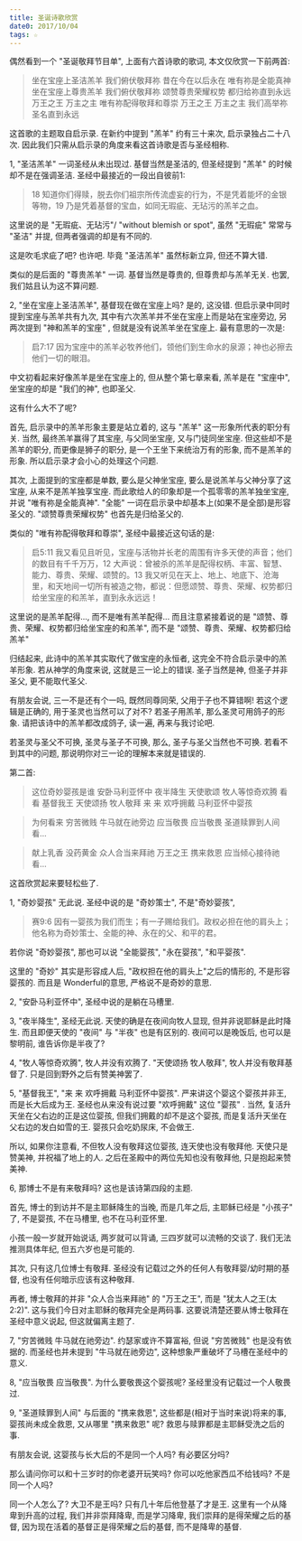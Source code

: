 ```yaml
---
title: 圣诞诗歌欣赏
date0: 2017/10/04
tags: ☆
---
```


偶然看到一个 "圣诞敬拜节目单", 上面有六首诗歌的歌词, 本文仅欣赏一下前两首:

> 坐在宝座上圣洁羔羊
我们俯伏敬拜祢
昔在今在以后永在
唯有祢是全能真神
坐在宝座上尊贵羔羊
我们俯伏敬拜祢
颂赞尊贵荣耀权势
都归给祢直到永远
万王之王 万主之主
唯有祢配得敬拜和尊崇
万王之王 万主之主
我们高举祢圣名直到永远

这首歌的主题取自启示录. 在新约中提到 "羔羊" 约有三十来次, 启示录独占二十八次. 因此我们只需从启示录的角度来看这首诗歌是否与圣经相称.

1, "圣洁羔羊" 一词圣经从未出现过. 基督当然是圣洁的, 但圣经提到 "羔羊" 的时候却不是在强调圣洁. 圣经中最接近的一段出自彼前1:

> 18 知道你们得赎，脱去你们祖宗所传流虚妄的行为，不是凭着能坏的金银等物，19 乃是凭着基督的宝血，如同无瑕疵、无玷污的羔羊之血。

这里说的是 "无瑕疵、无玷污"/ "without blemish or spot", 虽然 "无瑕疵" 常常与 "圣洁" 并提, 但两者强调的却是有不同的. 

这是吹毛求疵了吧? 也许吧. 毕竟 "圣洁羔羊" 虽然标新立异, 但还不算大错.

类似的是后面的 "尊贵羔羊" 一词. 基督当然是尊贵的, 但尊贵却与羔羊无关. 也罢, 我们姑且认为这不算问题.

2, "坐在宝座上圣洁羔羊", 基督现在做在宝座上吗? 是的, 这没错. 但启示录中同时提到宝座与羔羊共有九次, 其中有六次羔羊并不坐在宝座上而是站在宝座旁边, 另两次提到 "神和羔羊的宝座" , 但就是没有说羔羊坐在宝座上. 最有意思的一次是:

> 启7:17 因为宝座中的羔羊必牧养他们，领他们到生命水的泉源；神也必擦去他们一切的眼泪。

中文初看起来好像羔羊是坐在宝座上的, 但从整个第七章来看, 羔羊是在 "宝座中", 坐宝座的却是 "我们的神", 也即圣父.

这有什么大不了呢? 

首先, 启示录中的羔羊形象主要是站立着的, 这与 "羔羊" 这一形象所代表的职分有关. 当然, 最终羔羊赢得了其宝座, 与父同坐宝座, 又与门徒同坐宝座. 但这些却不是羔羊的职分, 而更像是狮子的职分, 是一个王坐下来统治万有的形象, 而不是羔羊的形象. 所以启示录才会小心的处理这个问题.

其次, 上面提到的宝座都是单数, 要么是父神坐宝座, 要么是说羔羊与父神分享了这宝座, 从来不是羔羊独享宝座. 而此歌给人的印象却是一个孤零零的羔羊独坐宝座, 并说 "唯有祢是全能真神". "全能" 一词在启示录中却基本上(如果不是全部)是形容圣父的. "颂赞尊贵荣耀权势" 也首先是归给圣父的.

类似的 "唯有祢配得敬拜和尊崇", 圣经中最接近这句话的是:

> 启5:11 我又看见且听见，宝座与活物并长老的周围有许多天使的声音；他们的数目有千千万万，12 大声说：曾被杀的羔羊是配得权柄、丰富、智慧、能力、尊贵、荣耀、颂赞的。13 我又听见在天上、地上、地底下、沧海里，和天地间一切所有被造之物，都说：但愿颂赞、尊贵、荣耀、权势都归给坐宝座的和羔羊，直到永永远远！

这里说的是羔羊配得..., 而不是唯有羔羊配得...
而且注意紧接着说的是 "颂赞、尊贵、荣耀、权势都归给坐宝座的和羔羊", 而不是 "颂赞、尊贵、荣耀、权势都归给羔羊"

归结起来, 此诗中的羔羊其实取代了做宝座的永恒者, 这完全不符合启示录中的羔羊形象. 若从神学的角度来说, 这就是三一论上的错误. 圣子当然是神, 但圣子并非圣父, 更不能取代圣父.

有朋友会说, 三一不是还有个一吗, 既然同尊同荣, 父用于子也不算错啊! 若这个逻辑是正确的, 用于圣灵也当然可以了对不? 若圣子用羔羊, 那么圣灵可用鸽子的形象. 请把该诗中的羔羊都改成鸽子, 读一遍, 再来与我讨论吧. 

若圣灵与圣父不可换, 圣灵与圣子不可换, 那么, 圣子与圣父当然也不可换. 若看不到其中的问题, 那说明你对三一论的理解本来就是错误的.

第二首:

> 这位奇妙婴孩是谁
安卧马利亚怀中
夜半降生 天使歌颂
牧人等惊奇欢腾
> 看 看 基督我王
天使颂扬 牧人敬拜
来 来 欢呼拥戴
马利亚怀中婴孩

> 为何看来 穷苦微贱
牛马就在祂旁边
应当敬畏 应当敬畏
圣道赎罪到人间
看...

> 献上乳香 没药黄金
众人合当来拜祂
万王之王 携来救恩
应当倾心接待祂
看...  

这首欣赏起来要轻松些了.

1, "奇妙婴孩" 无此说. 圣经中说的是 "奇妙策士", 不是"奇妙婴孩", 

> 赛9:6 因有一婴孩为我们而生；有一子赐给我们。政权必担在他的肩头上；他名称为奇妙策士、全能的神、永在的父、和平的君。

若你说 "奇妙婴孩", 那也可以说 "全能婴孩", "永在婴孩", "和平婴孩". 

这里的 "奇妙" 其实是形容成人后, "政权担在他的肩头上"之后的情形的, 不是形容婴孩的. 而且是 Wonderful的意思, 严格说不是奇妙的意思.

2, "安卧马利亚怀中", 圣经中说的是躺在马槽里.

3, "夜半降生", 圣经无此说. 天使的确是在夜间向牧人显现, 但并非说耶稣是此时降生. 而且即便天使的 "夜间" 与 "半夜" 也是有区别的. 夜间可以是晚饭后, 也可以是黎明前, 谁告诉你是半夜了?

4, "牧人等惊奇欢腾", 牧人并没有欢腾了. "天使颂扬 牧人敬拜", 牧人并没有敬拜基督了. 只是回到野外之后有赞美神罢了.

5, "基督我王", "来 来 欢呼拥戴 马利亚怀中婴孩". 严来讲这个婴这个婴孩并非王, 而是长大后成为王. 圣经也从来没有说过要 "欢呼拥戴" 这位 "婴孩" . 当然, 复活升天坐在父右边的正是这位婴孩, 但我们拥戴的却不是这个婴孩, 而是复活升天坐在父右边的发白如雪的王. 婴孩只会吃奶尿床, 不会做王.

所以, 如果你注意看, 不但牧人没有敬拜这位婴孩, 连天使也没有敬拜他. 天使只是赞美神, 并祝福了地上的人. 之后在圣殿中的两位先知也没有敬拜他, 只是抱起来赞美神.

6, 那博士不是有来敬拜吗? 这也是该诗第四段的主题. 

首先, 博士的到访并不是主耶稣降生的当晚, 而是几年之后, 主耶稣已经是 "小孩子" 了, 不是婴孩, 不在马槽里, 也不在马利亚怀里. 

小孩一般一岁就开始说话, 两岁就可以背诵, 三四岁就可以流畅的交谈了. 我们无法推测具体年纪, 但五六岁也是可能的. 

其次, 只有这几位博士有敬拜. 圣经没有记载过之外的任何人有敬拜婴/幼时期的基督, 也没有任何暗示应该有这种敬拜.

再者, 博士敬拜的并非 "众人合当来拜祂" 的 "万王之王", 而是 "犹太人之王(太2:2)". 这与我们今日对主耶稣的敬拜完全是两码事. 这要说清楚还要从博士敬拜在圣经中意义说起, 但这就偏离主题了.

7, "穷苦微贱 牛马就在祂旁边". 约瑟家或许不算富裕, 但说 "穷苦微贱" 也是没有依据的. 而圣经也并未提到 "牛马就在祂旁边", 这种想象严重破坏了马槽在圣经中的意义.

8, "应当敬畏 应当敬畏". 为什么要敬畏这个婴孩呢? 圣经里没有记载过一个人敬畏过. 

9, "圣道赎罪到人间" 与后面的 "携来救恩", 这些都是(相对于当时来说)将来的事, 婴孩尚未成全救恩, 又从哪里 "携来救恩" 呢? 救恩与赎罪都是主耶稣受洗之后的事. 

有朋友会说, 这婴孩与长大后的不是同一个人吗? 有必要区分吗?

那么请问你可以和十三岁时的你老婆开玩笑吗? 你可以吃他家西瓜不给钱吗? 不是同一个人吗?

同一个人怎么了? 大卫不是王吗? 只有几十年后他登基了才是王. 这里有一个从降卑到升高的过程, 我们并非崇拜降卑, 而是学习降卑, 我们崇拜的是得荣耀之后的基督, 因为现在活着的基督正是得荣耀之后的基督, 而不是降卑的基督.